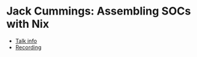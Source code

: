 # Jack Cummings: Assembling SOCs with Nix

* [Talk info]()
* [Recording](https://www.youtube.com/watch?v=0n3cAg0R22c)
